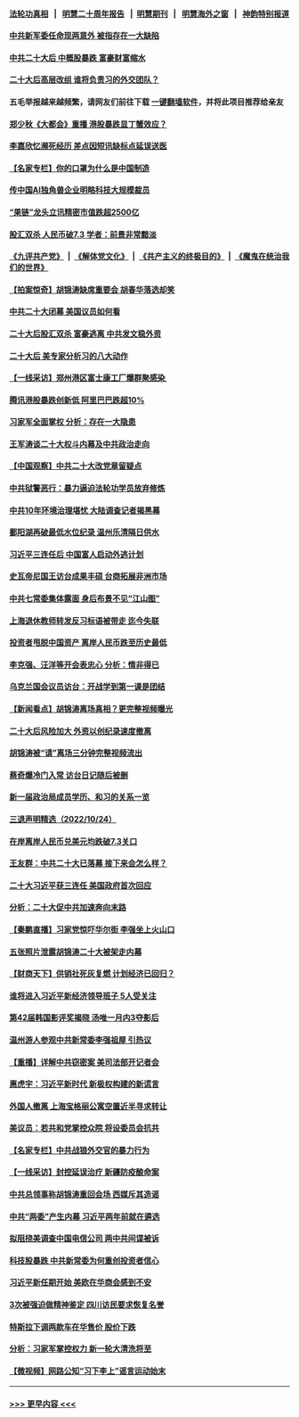 #### [法轮功真相](https://github.com/gfw-breaker/truth/blob/master/README.md?t=0) &nbsp;&nbsp;|&nbsp;&nbsp; [明慧二十周年报告](https://github.com/gfw-breaker/mh-reports/blob/master/README.md?t=0) &nbsp;&nbsp;|&nbsp;&nbsp;[明慧期刊](https://github.com/gfw-breaker/mh-qikan) &nbsp;&nbsp;|&nbsp;&nbsp; [明慧海外之窗](https://github.com/gfw-breaker/mh-news/blob/master/README.md?t=0) &nbsp;&nbsp;|&nbsp;&nbsp; [神韵特别报道](https://github.com/gfw-breaker/mh-news/blob/master/shenyun.md?t=0)
#### [中共新军委任命现两意外 被指存在一大缺陷](../pages/nsc413/n13852629.md?t=10261001) 
#### [中共二十大后 中概股暴跌 富豪财富缩水](../pages/nsc413/n13852737.md?t=10261001) 
#### [二十大后高层改组 谁将负责习的外交团队？](../pages/nsc413/n13852729.md?t=10261001) 
#### 五毛举报越来越频繁，请网友们前往下载 [一键翻墙软件](https://github.com/gfw-breaker/ssr-accounts)，并将此项目推荐给亲友
#### [郑少秋《大都会》重播 港股暴跌显丁蟹效应？](../pages/nsc413/n13852747.md?t=10261001) 
#### [李嘉欣忆濒死经历 差点因短讯缺标点延误送医](../pages/nsc413/n13852727.md?t=10261001) 
#### [【名家专栏】你的口罩为什么是中国制造](../pages/nsc413/n13852536.md?t=10261001) 
#### [传中国AI独角兽企业明略科技大规模裁员](../pages/nsc413/n13852723.md?t=10261001) 
#### [“果链”龙头立讯精密市值跌超2500亿](../pages/nsc413/n13852699.md?t=10261001) 
#### [股汇双杀 人民币破7.3 学者：前景非常黯淡](../pages/nsc413/n13852668.md?t=10261001) 
#### [《九评共产党》](https://github.com/begood0513/9ping.md/blob/master/README.md) &nbsp;|&nbsp; [《解体党文化》](../../../../jtdwh.md/blob/master/README.md)  &nbsp;|&nbsp; [《共产主义的终极目的》](../../../../gczydzjmd.md/blob/master/README.md) &nbsp;|&nbsp; [《魔鬼在统治我们的世界》](../../../../mgztzwmdsj.md/blob/master/README.md) 
#### [【拍案惊奇】胡锦涛缺席重要会 胡春华落选却笑](../pages/nsc413/n13852619.md?t=10261001) 
#### [中共二十大闭幕 美国议员如何看](../pages/nsc413/n13852701.md?t=10261001) 
#### [二十大后股汇双杀 富豪逃离 中共发文稳外资](../pages/nsc413/n13852474.md?t=10261001) 
#### [二十大后 美专家分析习的八大动作](../pages/nsc413/n13852651.md?t=10261001) 
#### [【一线采访】郑州港区富士康工厂爆群聚感染 ](../pages/nsc413/n13852484.md?t=10261001) 
#### [腾讯港股暴跌创新低 阿里巴巴跌超10%](../pages/nsc413/n13852635.md?t=10261001) 
#### [习家军全面掌权 分析：存在一大隐患](../pages/nsc413/n13852543.md?t=10261001) 
#### [王军涛谈二十大权斗内幕及中共政治走向](../pages/nsc413/n13852512.md?t=10261001) 
#### [【中国观察】中共二十大改党章留疑点](../pages/nsc413/n13852377.md?t=10261001) 
#### [中共狱警恶行：暴力逼迫法轮功学员放弃修炼](../pages/nsc413/n13851207.md?t=10261001) 
#### [中共10年环境治理堪忧 大陆调查记者揭黑幕](../pages/nsc413/n13852469.md?t=10261001) 
#### [鄱阳湖再破最低水位纪录 温州乐清隔日供水](../pages/nsc413/n13852258.md?t=10261001) 
#### [习近平三连任后 中国富人启动外逃计划](../pages/nsc413/n13852407.md?t=10261001) 
#### [史瓦帝尼国王访台成果丰硕 台商拓展非洲市场](../pages/nsc413/n13852200.md?t=10261001) 
#### [中共七常委集体露面 身后布景不见“江山图”](../pages/nsc413/n13852367.md?t=10261001) 
#### [上海退休教师转发反习标语被带走 迄今失联](../pages/nsc413/n13852403.md?t=10261001) 
#### [投资者甩脱中国资产 离岸人民币跌至历史最低](../pages/nsc413/n13852379.md?t=10261001) 
#### [李克强、汪洋等开会表忠心 分析：情非得已](../pages/nsc413/n13852331.md?t=10261001) 
#### [乌克兰国会议员访台：开战学到第一课是团结](../pages/nsc413/n13852308.md?t=10261001) 
#### [【新闻看点】胡锦涛离场真相？更完整视频曝光](../pages/nsc413/n13851865.md?t=10261001) 
#### [二十大后风险加大 外资以创纪录速度撤离](../pages/nsc413/n13852213.md?t=10261001) 
#### [胡锦涛被“请”离场三分钟完整视频流出](../pages/nsc413/n13852163.md?t=10261001) 
#### [蔡奇爆冷门入常 访台日记随后被删](../pages/nsc413/n13852198.md?t=10261001) 
#### [新一届政治局成员学历、和习的关系一览](../pages/nsc413/n13852149.md?t=10261001) 
#### [三退声明精选（2022/10/24）](../pages/nsc413/n13852215.md?t=10261001) 
#### [在岸离岸人民币兑美元均跌破7.3关口](../pages/nsc413/n13852171.md?t=10261001) 
#### [王友群：中共二十大已落幕 接下来会怎么样？](../pages/nsc413/n13852000.md?t=10261001) 
#### [二十大习近平获三连任 美国政府首次回应](../pages/nsc413/n13852054.md?t=10261001) 
#### [分析：二十大促中共加速奔向末路](../pages/nsc413/n13852110.md?t=10261001) 
#### [【秦鹏直播】习家党惊吓华尔街 李强坐上火山口](../pages/nsc413/n13852079.md?t=10261001) 
#### [五张照片泄露胡锦涛二十大被架走内幕](../pages/nsc413/n13851897.md?t=10261001) 
#### [【财商天下】供销社死灰复燃 计划经济已回归？](../pages/nsc413/n13852039.md?t=10261001) 
#### [谁将进入习近平新经济领导班子 5人受关注](../pages/nsc413/n13852035.md?t=10261001) 
#### [第42届韩国影评奖揭晓 汤唯一月内3夺影后](../pages/nsc413/n13852028.md?t=10261001) 
#### [温州游人参观中共新常委李强祖屋 引热议](../pages/nsc413/n13852057.md?t=10261001) 
#### [【重播】详解中共窃密案 美司法部开记者会](../pages/nsc413/n13852027.md?t=10261001) 
#### [惠虎宇：习近平新时代 新极权构建的新谎言](../pages/nsc413/n13852053.md?t=10261001) 
#### [外国人撤离 上海宝格丽公寓空置近半寻求转让](../pages/nsc413/n13851639.md?t=10261001) 
#### [美议员：若共和党掌控众院 将设委员会抗共](../pages/nsc413/n13851884.md?t=10261001) 
#### [【名家专栏】中共战狼外交官的暴力行为](../pages/nsc413/n13851803.md?t=10261001) 
#### [【一线采访】封控延误治疗 新疆防疫酿命案](../pages/nsc413/n13851764.md?t=10261001) 
#### [中共总领事称胡锦涛重回会场 西媒斥其造谣](../pages/nsc413/n13852005.md?t=10261001) 
#### [中共“两委”产生内幕 习近平两年前就在遴选](../pages/nsc413/n13851751.md?t=10261001) 
#### [拟阻挠美调查中国电信公司 两中共间谍被诉](../pages/nsc413/n13851990.md?t=10261001) 
#### [科技股暴跌 中共新常委为何重创投资者信心](../pages/nsc413/n13851977.md?t=10261001) 
#### [习近平新任期开始 美欧在华商会感到不安](../pages/nsc413/n13851859.md?t=10261001) 
#### [3次被强迫做精神鉴定 四川访民要求恢复名誉](../pages/nsc413/n13851812.md?t=10261001) 
#### [特斯拉下调两款车在华售价 股价下跌](../pages/nsc413/n13851833.md?t=10261001) 
#### [分析：习家军掌控权力 新一轮大清洗将至](../pages/nsc413/n13851807.md?t=10261001) 
#### [【微视频】网路公知“习下李上”谣言运动始末](../pages/nsc413/n13851856.md?t=10261001) 

----
#### [ >>> 更早内容 <<< ](../indexes/nsc413-earlier.md)
